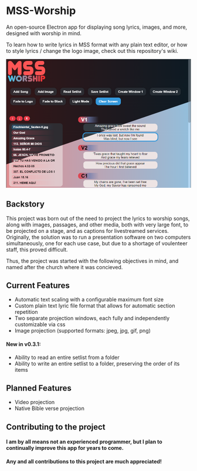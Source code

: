 # MSS-Worship
An open-source Electron app for displaying song lyrics, images, and more, designed with worship in mind.

To learn how to write lyrics in MSS format with any plain text editor, or how to style lyrics / change the logo image, check out this repository's wiki.

![Screenshot of MSS Worship's main gui](./thumbnail_1.png)

## Backstory
This project was born out of the need to project the lyrics to worship songs, along with images, passages, and other media, both with very large font, to be projected on a stage, and as captions for livestreamed services. Originally, the solution was to run a presentation software on two computers simultaneously, one for each use case, but due to a shortage of voulenteer staff, this proved difficult. 

Thus, the project was started with the following objectives in mind, and named after the church where it was concieved.

## Current Features
- Automatic text scaling with a configurable maximum font size
- Custom plain text lyric file format that allows for automatic section repetition
- Two separate projection windows, each fully and independently customizable via css
- Image projection (supported formats: jpeg, jpg, gif, png)
#### New in v0.3.1:
- Ability to read an entire setlist from a folder
- Ability to write an entire setlist to a folder, preserving the order of its items

## Planned Features
- Video projection
- Native Bible verse projection

## Contributing to the project
#### I am by all means not an experienced programmer, but I plan to continually improve this app for years to come.
#### Any and all contributions to this project are much appreciated!
